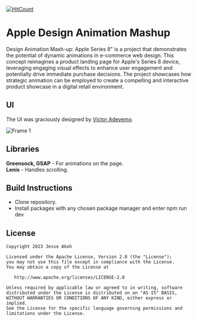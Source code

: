 [![HitCount](http://hits.dwyl.com/aliumujib/artic.svg)](http://hits.dwyl.com/aliumujib/artic)

# Apple Design Animation Mashup

Design Animation Mash-up: Apple Series 8" is a project that demonstrates the potential of dynamic animations in e-commerce web design. This concept reimagines a product landing page for Apple's Series 8 device, leveraging engaging visual effects to enhance user engagement and potentially drive immediate purchase decisions. The project showcases how strategic animation can be employed to create a compelling and interactive product showcase in a digital retail environment.

## UI

The UI was graciously designed by [Victor Adeyemo](https://www.linkedin.com/in/adeyemo-victor/]).

![Frame 1](https://github.com/user-attachments/assets/b439b32f-cc4b-4cb1-a308-28d99728c8c6)

## Libraries
**Greensock, GSAP** - For animations on the page.</br>
**Lenis** - Handles scrolling.</br>


## Build Instructions
- Clone repository.</br>
- Install packages with any chosen package manager and enter npm run dev</br>

## License
```
Copyright 2023 Jesse Akoh

Licensed under the Apache License, Version 2.0 (the "License");
you may not use this file except in compliance with the License.
You may obtain a copy of the License at

   http://www.apache.org/licenses/LICENSE-2.0

Unless required by applicable law or agreed to in writing, software
distributed under the License is distributed on an "AS IS" BASIS,
WITHOUT WARRANTIES OR CONDITIONS OF ANY KIND, either express or implied.
See the License for the specific language governing permissions and
limitations under the License.
```
